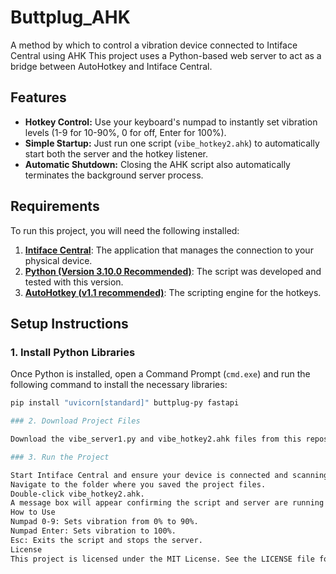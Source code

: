 # Buttplug_AHK
A method by which to control a vibration device connected to Intiface Central using AHK
 This project uses a Python-based web server to act as a bridge between AutoHotkey and Intiface Central.

## Features

*   **Hotkey Control:** Use your keyboard's numpad to instantly set vibration levels (1-9 for 10-90%, 0 for off, Enter for 100%).
*   **Simple Startup:** Just run one script (`vibe_hotkey2.ahk`) to automatically start both the server and the hotkey listener.
*   **Automatic Shutdown:** Closing the AHK script also automatically terminates the background server process.

## Requirements

To run this project, you will need the following installed:

1.  **[Intiface Central](https://intiface.com/central/)**: The application that manages the connection to your physical device.
2.  **[Python (Version 3.10.0 Recommended)](https://www.python.org/downloads/release/python-3100/)**: The script was developed and tested with this version.
3.  **[AutoHotkey (v1.1 recommended)](https://www.autohotkey.com/)**: The scripting engine for the hotkeys.

## Setup Instructions

### 1. Install Python Libraries

Once Python is installed, open a Command Prompt (`cmd.exe`) and run the following command to install the necessary libraries:

```sh
pip install "uvicorn[standard]" buttplug-py fastapi

### 2. Download Project Files

Download the vibe_server1.py and vibe_hotkey2.ahk files from this repository and place them in the same folder on your computer.

### 3. Run the Project

Start Intiface Central and ensure your device is connected and scanning.
Navigate to the folder where you saved the project files.
Double-click vibe_hotkey2.ahk.
A message box will appear confirming the script and server are running. You can now use the numpad keys to control your device.
How to Use
Numpad 0-9: Sets vibration from 0% to 90%.
Numpad Enter: Sets vibration to 100%.
Esc: Exits the script and stops the server.
License
This project is licensed under the MIT License. See the LICENSE file for details.
